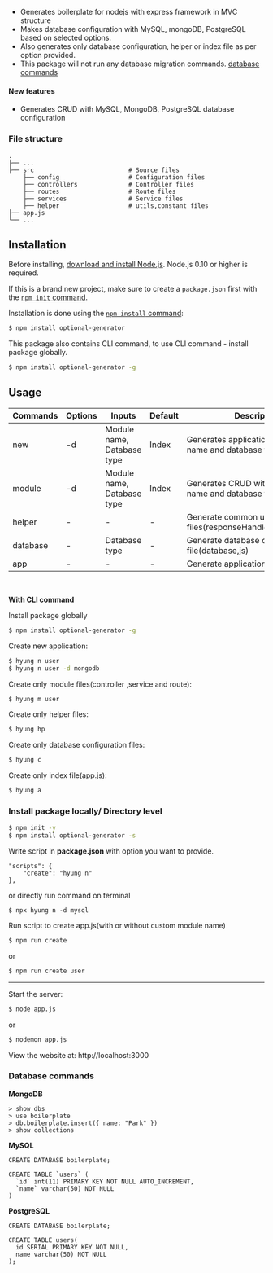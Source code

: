 - Generates boilerplate for nodejs with express framework in MVC structure 
- Makes database configuration with MySQL, mongoDB, PostgreSQL based on selected options.
- Also generates only database configuration, helper or index file as per option provided.
- This package will not run any database migration commands. [database commands](#database-commands)
#### New features
- Generates CRUD with MySQL, MongoDB, PostgreSQL database configuration

### File structure

    .
    ├── ...                   
    ├── src                          # Source files 
        ├── config                   # Configuration files
        ├── controllers              # Controller files
        ├── routes                   # Route files
        ├── services                 # Service files
        ├── helper                   # utils,constant files  
    ├── app.js
    └── ...

## Installation

Before installing, [download and install Node.js](https://nodejs.org/en/download/).
Node.js 0.10 or higher is required.

If this is a brand new project, make sure to create a `package.json` first with
the [`npm init` command](https://docs.npmjs.com/creating-a-package-json-file).

Installation is done using the
[`npm install` command](https://docs.npmjs.com/getting-started/installing-npm-packages-locally):

```bash
$ npm install optional-generator
```
This package also contains CLI command, to use CLI command - install package globally.
```bash
$ npm install optional-generator -g
```

## Usage

| Commands  | Options | Inputs  | Default | Description  | 
| ------------- | ------------- | ------------- | ------------- | ------------- | 
| new  | -d  | Module name, Database type  | Index  | Generates application with provided name and database type  | 
| module  | -d  | Module name, Database type  | Index  | Generates CRUD with provided name and database type  | 
| helper  | -  | -  | -  | Generate common useful files(responseHandler.js/constant.js)  | 
| database  | -  | Database type  | -  | Generate database configuration file(database,js)  | 
| app  | -  | -  | -  | Generate application root file  |

<br />

**With CLI command**

Install package globally
```bash
$ npm install optional-generator -g
```

Create new application:

```bash
$ hyung n user
$ hyung n user -d mongodb
```

Create only module files(controller ,service and route):

```bash
$ hyung m user
```
Create only helper files:

```bash
$ hyung hp
```

Create only database configuration files:

```bash
$ hyung c
```
Create only index file(app.js):

```bash
$ hyung a
```

### Install package locally/ Directory level


```bash
$ npm init -y 
$ npm install optional-generator -s
```

Write script in **package.json** with option you want to provide.

```
"scripts": {
    "create": "hyung n"
},
```

or directly run command on terminal

```
$ npx hyung n -d mysql
```

Run script to create app.js(with or without custom module name)

```bash
$ npm run create 
```
 or
```bash
$ npm run create user
```

---

Start the server:

```bash
$ node app.js
```
or
```bash
$ nodemon app.js
```

View the website at: http://localhost:3000


### Database commands 

**MongoDB**
```
> show dbs
> use boilerplate
> db.boilerplate.insert({ name: "Park" })
> show collections
```

**MySQL**
```
CREATE DATABASE boilerplate;

CREATE TABLE `users` (
  `id` int(11) PRIMARY KEY NOT NULL AUTO_INCREMENT,
  `name` varchar(50) NOT NULL
) 
```

**PostgreSQL**
```
CREATE DATABASE boilerplate;

CREATE TABLE users(
  id SERIAL PRIMARY KEY NOT NULL,
  name varchar(50) NOT NULL
);
```